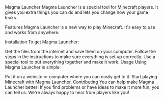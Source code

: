 Magma Launcher
Magma Launcher is a special tool for Minecraft players. It gives you extra things you can do and lets you change how your game looks.

Features
Magma Launcher is a new way to play Minecraft. It's easy to use and works from anywhere.

Installation
To get Magma Launcher:

Get the files from the internet and save them on your computer.
Follow the steps in the instructions to make sure everything is set up correctly.
Use a special tool to put everything together and make it work.
Usage
Using Magma Launcher is simple:

Put it on a website or computer where you can easily get to it.
Start playing Minecraft with Magma Launcher.
Contributing
You can help make Magma Launcher better! If you find problems or have ideas to make it more fun, you can tell us. We're always happy to hear from players like you!
